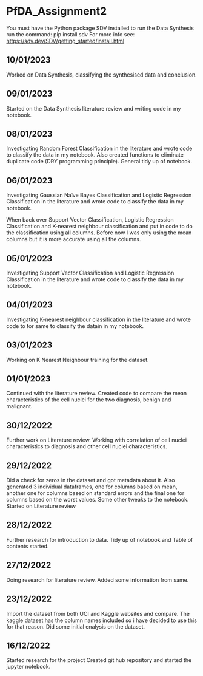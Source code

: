 # PfDA_Assignment2

You must have the Python package SDV installed to run the Data Synthesis
run the command:
pip install sdv
For more info see: https://sdv.dev/SDV/getting_started/install.html


10/01/2023
----------
Worked on Data Synthesis, classifying the synthesised data and conclusion.


09/01/2023
----------
Started on the Data Synthesis literature review and writing code in my notebook.


08/01/2023
----------
Investigating Random Forest Classification in the literature and wrote code to classify the data in my notebook.
Also created functions to eliminate duplicate code (DRY programming principle).
General tidy up of notebook.


06/01/2023
----------
Investigating Gaussian Naïve Bayes Classification and Logistic Regression Classification in the literature and wrote code to classify the data in my notebook.

When back over Support Vector Classification, Logistic Regression Classification and K-nearest neighbour classification and put in code to do the classification using all columns. Before now I was only using the mean columns but it is more accurate using all the columns.


05/01/2023
----------
Investigating Support Vector Classification and Logistic Regression Classification in the literature and wrote code to classify the data in my notebook.


04/01/2023
----------
Investigating K-nearest neighbour classification in the literature and wrote code to for same to classify the datain in my notebook.


03/01/2023
----------
Working on K Nearest Neighbour training for the dataset.


01/01/2023
----------
Continued with the literature review.
Created code to compare the mean characteristics of the cell nuclei for the two diagnosis, benign and malignant.


30/12/2022
----------
Further work on Literature review.
Working with correlation of cell nuclei characteristics to diagnosis and other cell nuclei characteristics.


29/12/2022
----------
Did a check for zeros in the dataset and got metadata about it.
Also generated 3 individual dataframes, one for columns based on mean, another one for columns based on standard errors and the final one for columns based on the worst values.
Some other tweaks to the notebook.
Started on Literature review


28/12/2022
----------
Further research for introduction to data.
Tidy up of notebook and Table of contents started.


27/12/2022
----------
Doing research for literature review. Added some information from same.


23/12/2022
----------
Import the dataset from both UCI and Kaggle websites and compare. 
The kaggle dataset has the column names included so i have decided to use this for that reason.
Did some initial enalysis on the dataset.


16/12/2022
----------
Started research for the project
Created git hub repository and started the jupyter notebook.